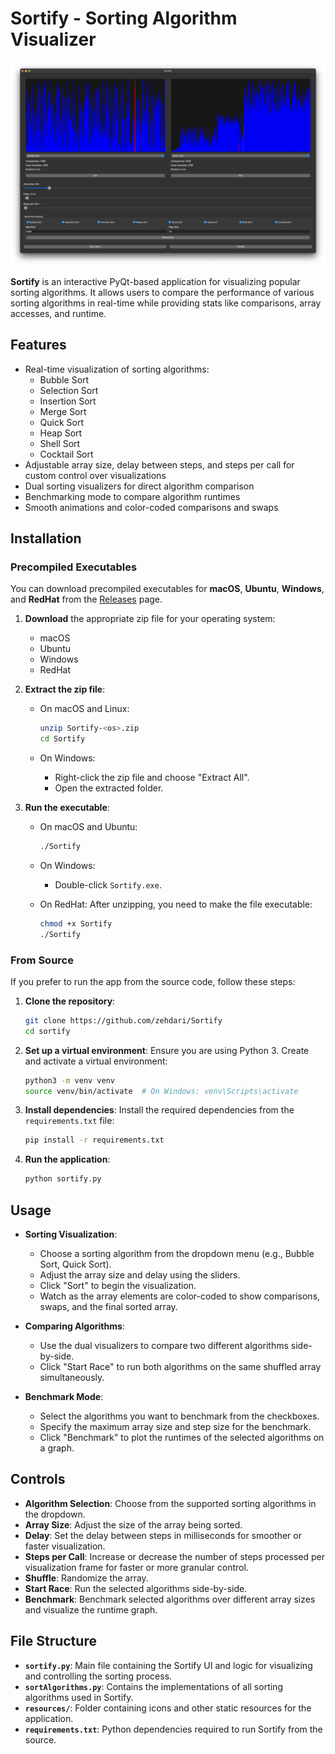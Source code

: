 
# Sortify - Sorting Algorithm Visualizer

![Sortify Screenshot](assets/Sortify.png)

**Sortify** is an interactive PyQt-based application for visualizing popular sorting algorithms. It allows users to compare the performance of various sorting algorithms in real-time while providing stats like comparisons, array accesses, and runtime.

## Features

- Real-time visualization of sorting algorithms:
  - Bubble Sort
  - Selection Sort
  - Insertion Sort
  - Merge Sort
  - Quick Sort
  - Heap Sort
  - Shell Sort
  - Cocktail Sort
- Adjustable array size, delay between steps, and steps per call for custom control over visualizations
- Dual sorting visualizers for direct algorithm comparison
- Benchmarking mode to compare algorithm runtimes
- Smooth animations and color-coded comparisons and swaps

## Installation

### Precompiled Executables

You can download precompiled executables for **macOS**, **Ubuntu**, **Windows**, and **RedHat** from the [Releases](https://github.com/Sortify/releases) page.

1. **Download** the appropriate zip file for your operating system:
   - macOS
   - Ubuntu
   - Windows
   - RedHat

2. **Extract the zip file**:
   - On macOS and Linux:

     ```bash
     unzip Sortify-<os>.zip
     cd Sortify
     ```

   - On Windows:
     - Right-click the zip file and choose "Extract All".
     - Open the extracted folder.

3. **Run the executable**:
   - On macOS and Ubuntu:

     ```bash
     ./Sortify
     ```

   - On Windows:
     - Double-click `Sortify.exe`.
   - On RedHat:
     After unzipping, you need to make the file executable:

     ```bash
     chmod +x Sortify
     ./Sortify
     ```

### From Source

If you prefer to run the app from the source code, follow these steps:

1. **Clone the repository**:

   ```bash
   git clone https://github.com/zehdari/Sortify
   cd sortify
   ```

2. **Set up a virtual environment**:
   Ensure you are using Python 3. Create and activate a virtual environment:

   ```bash
   python3 -m venv venv
   source venv/bin/activate  # On Windows: venv\Scripts\activate
   ```

3. **Install dependencies**:
   Install the required dependencies from the `requirements.txt` file:

   ```bash
   pip install -r requirements.txt
   ```

4. **Run the application**:

   ```bash
   python sortify.py
   ```

## Usage

- **Sorting Visualization**:
  - Choose a sorting algorithm from the dropdown menu (e.g., Bubble Sort, Quick Sort).
  - Adjust the array size and delay using the sliders.
  - Click "Sort" to begin the visualization.
  - Watch as the array elements are color-coded to show comparisons, swaps, and the final sorted array.
  
- **Comparing Algorithms**:
  - Use the dual visualizers to compare two different algorithms side-by-side.
  - Click "Start Race" to run both algorithms on the same shuffled array simultaneously.
  
- **Benchmark Mode**:
  - Select the algorithms you want to benchmark from the checkboxes.
  - Specify the maximum array size and step size for the benchmark.
  - Click "Benchmark" to plot the runtimes of the selected algorithms on a graph.

## Controls

- **Algorithm Selection**: Choose from the supported sorting algorithms in the dropdown.
- **Array Size**: Adjust the size of the array being sorted.
- **Delay**: Set the delay between steps in milliseconds for smoother or faster visualization.
- **Steps per Call**: Increase or decrease the number of steps processed per visualization frame for faster or more granular control.
- **Shuffle**: Randomize the array.
- **Start Race**: Run the selected algorithms side-by-side.
- **Benchmark**: Benchmark selected algorithms over different array sizes and visualize the runtime graph.

## File Structure

- **`sortify.py`**: Main file containing the Sortify UI and logic for visualizing and controlling the sorting process.
- **`sortAlgorithms.py`**: Contains the implementations of all sorting algorithms used in Sortify.
- **`resources/`**: Folder containing icons and other static resources for the application.
- **`requirements.txt`**: Python dependencies required to run Sortify from the source.
